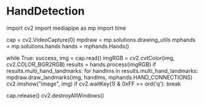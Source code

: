 # HandDetection
import cv2
import mediapipe as mp
import time

cap = cv2.VideoCapture(0)
mpdraw = mp.solutions.drawing_utils
mphands = mp.solutions.hands
hands = mphands.Hands()

while True:
    success, img = cap.read()
    imgRGB = cv2.cvtColor(img, cv2.COLOR_BGR2RGB)
    results = hands.process(imgRGB)
    if results.multi_hand_landmarks:
        for handlms in results.multi_hand_landmarks:
            mpdraw.draw_landmarks(img, handlms, mphands.HAND_CONNECTIONS)
    cv2.imshow("image", img)
    if cv2.waitKey(1) & 0xFF == ord('q'):
        break

cap.release()
cv2.destroyAllWindows()
